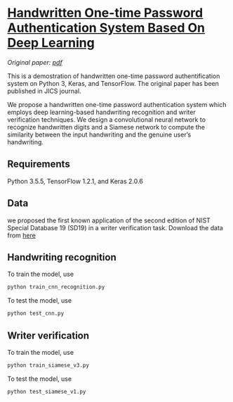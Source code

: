 # [Handwritten One-time Password Authentication System Based On Deep Learning](http://kiss.kstudy.com/thesis/thesis-view.asp?key=3660839)
*Original paper: [pdf](./paper/HandwrittenOPT_ZhunLi.pdf)*

This is a demostration of handwritten one-time password authentification system on Python 3, Keras, and TensorFlow. 
The original paper has been published in JICS journal.

We propose a handwritten one-time password authentication system which employs deep learning-based handwriting recognition and writer verification techniques. We design a convolutional neural network to recognize handwritten digits and a Siamese network to compute the similarity between the input handwriting and the genuine user’s handwriting.

## Requirements
Python 3.5.5, TensorFlow 1.2.1, and Keras 2.0.6

## Data
we proposed the first known application of the second edition of NIST Special Database 19 (SD19) in a writer verification task.
Download the data from [here](https://www.nist.gov/srd/nist-special-database-19)

## Handwriting recognition
To train the model, use
```python
python train_cnn_recognition.py
```
To test the model, use
```python
python test_cnn.py
```

## Writer verification
To train the model, use
```python
python train_siamese_v3.py
```
To test the model, use
```python
python test_siamese_v1.py
```
